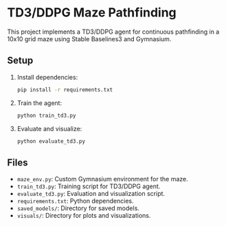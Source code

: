 # TD3/DDPG Maze Pathfinding

This project implements a TD3/DDPG agent for continuous pathfinding in a 10x10 grid maze using Stable Baselines3 and Gymnasium.

## Setup
1. Install dependencies:
   ```bash
   pip install -r requirements.txt
   ```
2. Train the agent:
   ```bash
   python train_td3.py
   ```
3. Evaluate and visualize:
   ```bash
   python evaluate_td3.py
   ```

## Files
- `maze_env.py`: Custom Gymnasium environment for the maze.
- `train_td3.py`: Training script for TD3/DDPG agent.
- `evaluate_td3.py`: Evaluation and visualization script.
- `requirements.txt`: Python dependencies.
- `saved_models/`: Directory for saved models.
- `visuals/`: Directory for plots and visualizations.
